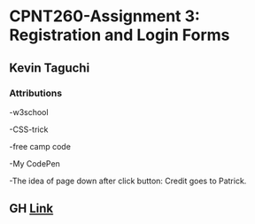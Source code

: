 # CPNT260-Assignment 3: Registration and Login Forms

## Kevin Taguchi

### Attributions
-w3school 

-CSS-trick

-free camp code

-My CodePen 

-The idea of page down after click button: Credit goes to Patrick.

## GH [Link](https://kevin-234.github.io/cpnt260-a3/)
